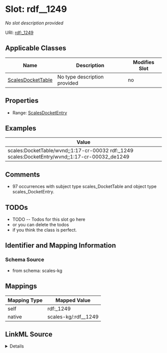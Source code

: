 

# Slot: rdf__1249


_No slot description provided_





URI: [rdf:_1249](http://www.w3.org/1999/02/22-rdf-syntax-ns#_1249)



<!-- no inheritance hierarchy -->





## Applicable Classes

| Name | Description | Modifies Slot |
| --- | --- | --- |
| [ScalesDocketTable](../classes/ScalesDocketTable.md) | No type description provided |  no  |







## Properties

* Range: [ScalesDocketEntry](../classes/ScalesDocketEntry.md)






## Examples

| Value |
| --- |
| scales:DocketTable/wvnd;;1:17-cr-00032 rdf:_1249 scales:DocketEntry/wvnd;;1:17-cr-00032_de1249 |

## Comments

* 97 occurrences with subject type scales_DocketTable and object type scales_DocketEntry.

## TODOs

* TODO -- Todos for this slot go here
* or you can delete the todos
* if you think the class is perfect.

## Identifier and Mapping Information







### Schema Source


* from schema: scales-kg




## Mappings

| Mapping Type | Mapped Value |
| ---  | ---  |
| self | rdf:_1249 |
| native | scales-kg/:rdf__1249 |




## LinkML Source

<details>
```yaml
name: rdf__1249
description: No slot description provided
todos:
- TODO -- Todos for this slot go here
- or you can delete the todos
- if you think the class is perfect.
comments:
- 97 occurrences with subject type scales_DocketTable and object type scales_DocketEntry.
examples:
- value: scales:DocketTable/wvnd;;1:17-cr-00032 rdf:_1249 scales:DocketEntry/wvnd;;1:17-cr-00032_de1249
from_schema: scales-kg
rank: 1000
slot_uri: rdf:_1249
alias: rdf__1249
domain_of:
- scales_DocketTable
range: scales_DocketEntry

```
</details>